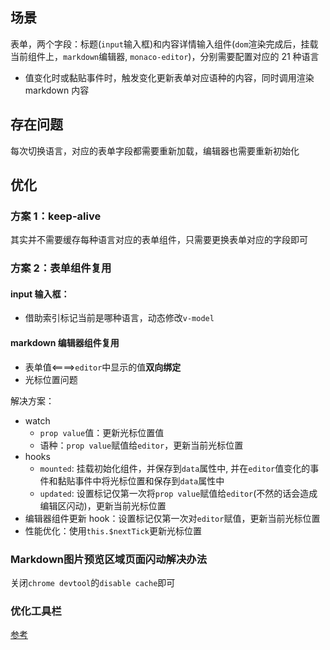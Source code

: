 ## 场景

表单，两个字段：标题(`input`输入框)和内容详情输入组件(`dom`渲染完成后，挂载当前组件上，`markdown`编辑器, `monaco-editor`)，分别需要配置对应的 21 种语言

- 值变化时或黏贴事件时，触发变化更新表单对应语种的内容，同时调用渲染 markdown 内容

## 存在问题

每次切换语言，对应的表单字段都需要重新加载，编辑器也需要重新初始化

## 优化

### 方案 1：keep-alive

其实并不需要缓存每种语言对应的表单组件，只需要更换表单对应的字段即可

### 方案 2：表单组件复用

#### input 输入框：

- 借助索引标记当前是哪种语言，动态修改`v-model`

#### markdown 编辑器组件复用

- 表单值<====>`editor`中显示的值**双向绑定**
- 光标位置问题

解决方案：

- watch
  - `prop value`值：更新光标位置值
  - 语种：`prop value`赋值给`editor`，更新当前光标位置
- hooks
  - `mounted`: 挂载初始化组件，并保存到`data`属性中, 并在`editor`值变化的事件和黏贴事件中将光标位置和保存到`data`属性中
  - `updated`: 设置标记仅第一次将`prop value`赋值给`editor`(不然的话会造成编辑区闪动)，更新当前光标位置
- 编辑器组件更新 hook：设置标记仅第一次对`editor`赋值，更新当前光标位置
- 性能优化：使用`this.$nextTick`更新光标位置

### Markdown图片预览区域页面闪动解决办法
关闭`chrome devtool`的`disable cache`即可

### 优化工具栏
 [参考](https://github.com/code-farmer-i/vue-markdown-editor)